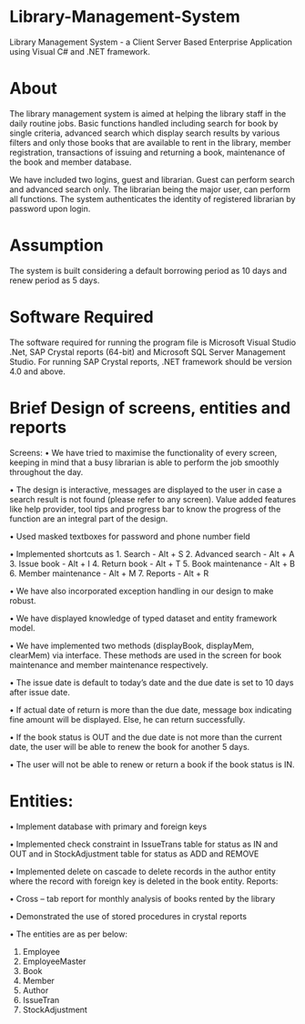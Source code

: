# Library-Management-System
Library Management System - a Client Server Based Enterprise Application using Visual C# and .NET framework.

# About
The library management system is aimed at helping the library staff in the daily routine jobs. Basic functions handled including search for book by single criteria, advanced search which display search results by various filters and only those books that are available to rent in the library, member registration, transactions of issuing and returning a book, maintenance of the book and member database.

We have included two logins, guest and librarian. Guest can perform search and advanced search only. The librarian being the major user, can perform all functions. The system authenticates the identity of registered librarian by password upon login.

# Assumption
The system is built considering a default borrowing period as 10 days and renew period as 5 days. 

# Software Required
The software required for running the program file is Microsoft Visual Studio .Net, SAP Crystal reports (64-bit) and Microsoft SQL Server Management Studio. For running SAP Crystal reports, .NET framework should be version 4.0 and above.

# Brief Design of screens, entities and reports
Screens:
•	We have tried to maximise the functionality of every screen, keeping in mind that a busy librarian is able to perform the job smoothly throughout the day.

•	The design is interactive, messages are displayed to the user in case a search result is not found (please refer to any screen). Value added features like help provider, tool tips and progress bar to know the progress of the function  are an integral part of the design. 

•	Used masked textboxes for password and phone number field

•	Implemented shortcuts as 
    1. Search - Alt + S
    2. Advanced search - Alt + A
    3. Issue book - Alt + I
    4. Return book - Alt + T
    5. Book maintenance - Alt + B
    6. Member maintenance - Alt + M
    7. Reports - Alt + R

•	We have also incorporated exception handling in our design to make robust. 

•	We have displayed knowledge of typed dataset and entity framework model. 

•	We have implemented two methods (displayBook, displayMem, clearMem) via interface. These methods are used in the screen for book maintenance and member maintenance respectively.

•	The issue date is default to today’s date and the due date is set to 10 days after issue date.

•	If actual date of return is more than the due date, message box indicating fine amount will be displayed. Else, he can return successfully.

•	If the book status is OUT and the due date is not more than the current date, the user will be able to renew the book for another 5 days.

•	The user will not be able to renew or return a book if the book status is IN.

# Entities:  
•	Implement database with primary and foreign keys

•	Implemented check constraint in IssueTrans table for status as IN and OUT and in StockAdjustment table for status as ADD and REMOVE 

•	Implemented delete on cascade to delete records in the author entity where the record with foreign key is deleted in the book entity.
Reports:

•	Cross – tab report for monthly analysis of books rented by the library

•	Demonstrated the use of stored procedures in crystal reports

•	The entities are as per below:
  1.	Employee
  2.	EmployeeMaster
  3.	Book
  4.	Member
  5.	Author
  6.	IssueTran
  7.	StockAdjustment
